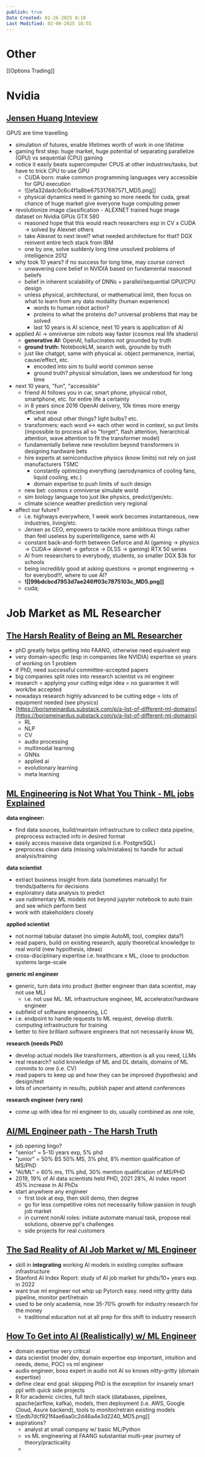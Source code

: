 ```yaml
---
publish: true
Date Created: 01-26-2025 8:18
Last Modified: 02-09-2025 18:55
---
```

# Other
[[Options Trading]]

# Nvidia
## [Jensen Huang Inteview](https://www.youtube.com/watch?v=7ARBJQn6QkM)
GPUS are time travelling
- simulation of futures, enable lifetimes worth of work in one lifetime  
- gaming first step: huge market, huge potential of separating parallelize (GPU) vs sequential (CPU) gaming  
- notice it easily beats supercomputer CPUS at other industries/tasks, but have to trick CPU to use GPU  
  - CUDA born: make common programming languages very accessible for GPU execution  
  - ![[efa32dadc0c6c4f1a8be675317687571_MD5.png]]  
  - physical dynamics need in gaming so more needs for cuda, great chance of huge market give everyone huge computing power  
- revolutionize image classification \- ALEXNET trained huge image dataset on Nvidia GPUs GTX 580  
	- reasoned hope that this would reach researchers esp in CV x CUDA → solved by Alexnet others  
	- take Alexnet to next level? what needed architecture for that? DGX reinvent entire tech stack from IBM  
	- one by one, solve suddenly long time unsolved problems of intelligence 2012  
- why took 10 years? if no success for long time, may course correct  
	- unwavering core belief in NVIDIA based on fundamental reasoned beliefs  
	- belief in inherent scalability of DNNs \+ parallel/sequential GPU/CPU design  
	- unless physical, architectural, or mathematical limit, then focus on what to learn from any data modality (human experience)  
		- words to human robot action?  
		- proteins to what the proteins do? universal problems that may be solved  
		- last 10 years is AI science, next 10 years is application of AI  
- applied AI \-\> omniverse sim robots way faster (cosmos real life shaders)  
	- **generative AI:** OpenAI, hallucinates not grounded by truth  
	- **ground truth:** NotebookLM, search web, grounde by truth  
	- just like chatgpt, same with physical ai. object permanence, inertial, cause/effect, etc.  
	    - encoded into sim to build world common sense  
	    - ground truth? physical simulation, laws we understood for long time  
- next 10 years, "fun", "accessible"  
	- friend AI follows you in car, smart phone, physical robot, smartphone, etc. for entire life a certainty  
	- in 8 years since 2016 OpenAI delivery, 10k times more energy efficient now  
		- what about other things? light bulbs? etc.   
	- transformers: each word ←\> each other word in context, so put limits (impossible to process all so "forget", flash attention, hierarchical attention, wave attention to fit the transformer model)  
	- fundamentally believe new revolution beyond transformers in designing hardware bets  
	- hire experts at semiconductive physics (know limits) not rely on just manufacturers TSMC  
		- constantly optimizing everything (aerodynamics of cooling fans, liquid cooling, etc.)  
		- domain expertise to push limits of such design  
	- new bet: cosmos x omniverse simulate world  
	- sim biology language too just like physics, predict/gen/etc.   
	- climate science weather prediction very regional   
- affect our future?   
	- i.e. highways everywhere, 1 week work becomes instantaneous, new industries, living/etc.  
	- Jensen as CEO, empowers to tackle more ambitious things rather than feel useless by superintelligence, same with AI  
	- constant back-and-forth between Geforce and AI (gaming → physics → CUDA→ alexnet → geforce → DLSS → gaming) RTX 50 series  
	- AI from researchers to everybody, students, so smaller DGX $3k for schools  
	- being incredibly good at asking questions → prompt engineering → for everybod\!\!\!, where to use AI?   
	- **![[99bdcbcd7953d7ae246ff03c7875103c_MD5.png]]**
	- cuda; 


# Job Market as ML Researcher
## [The Harsh Reality of Being an ML Researcher](https://www.youtube.com/watch?v=Me8klpxNaeg)

- phD greatly helps getting into FAANG, otherwise need equivalent exp  
- very domain-specific (esp in companies like NVIDIA) expertise so years of working on 1 problem  
- if PhD, need successful committee-accepted papers  
- big companies split roles into research scientist vs ml engineer  
- research \= applying your cutting edge idea \= no guarantee it will work/be accepted  
- nowadays research highly advanced to be cutting edge \= lots of equipment needed (see physics)  
- [https://borismeinardus.substack.com/p/a-list-of-different-ml-domains](https://borismeinardus.substack.com/p/a-list-of-different-ml-domains)  
	- RL  
	- NLP  
	- CV  
	- audio processing  
	- multimodal learning  
	- GNNs  
	- applied ai  
	- evolutionary learning  
	- meta learning

## [ML Engineering is Not What You Think - ML jobs Explained](https://www.youtube.com/watch?v=SizM-sau8F0)  
**data engineer:** 
- find data sources, build/maintain infrastructure to collect data pipeline, preprocess extracted info in desired format  
- easily access massive data organized (i.e. PostgreSQL)  
- preprocess clean data (missing vals/mistakes) to handle for actual analysis/training


**data scientist**
- extract business insight from data (sometimes manually) for trends/patterns for decisions  
- exploratory data analysis to predict  
- use rudimentary ML models not beyond jupyter notebook to auto train and see which perform best  
- work with stakeholders closely


**applied scientist**
- not normal tabular dataset (no simple AutoML tool, complex data?)  
- read papers, build on existing research, apply theoretical knowledge to real world (new hypothesis, ideas)  
- cross-disciplinary expertise i.e. healthcare x ML, close to production systems large-scale


**generic ml engineer**
- generic, turn data into product (better engineer than data scientist, may not use ML)  
	- i.e. not use ML: ML infrastructure engineer, ML accelerator/hardware engineer  
- subfield of software engineering, LC  
- i.e. endpoint to handle requests to ML request, develop distrib. computing infrastructure for training  
- better to hire brilliant software engineers that not necessarily know ML


**research (needs PhD)**
- develop actual models like transformers, attention is all you need, LLMs  
- real research? solid knowledge of ML and DL details, domains of ML commits to one (i.e. CV)  
- read papers to keep up and how they can be improved (hypothesis) and design/test  
- lots of uncertainty in results, publish paper and attend conferences


**research engineer (very rare)**
- come up with idea for ml engineer to do, usually combined as one role,


## [AI/ML Engineer path - The Harsh Truth](https://www.youtube.com/watch?v=HR91Wrr8KH8)
- job opening lingo?  
- "senior" \= 5-10 years exp, 5% phd  
- "junior" \= 50% BS 50% MS, 3% phd, 8% mention qualification of MS/PhD  
- "AI/ML" \= 60% ms, 11% phd,  30% mention qualification of MS/PHD  
- 2019, 19% of AI data scientists held PHD, 2021 28%, AI index report 45% increase in AI PhDs  
- start anywhere any engineer  
	- first look at exp, then skill demo, then degree  
	- go for less competitive roles not necessarily follow passion in tough job market  
	- in current nonAI roles: initiate automate manual task, propose real solutions, observe ppl's challenges  
	- side projects for real customers

## [The Sad Reality of AI Job Market w/ ML Engineer](https://www.youtube.com/watch?v=yrK2Fn0tQ7w)

- skill in **integrating** working AI models in existing complex software infrastructure  
- Stanford AI Index Report: study of AI job market for phds/10+ years exp. in 2022  
- want true ml engineer not whip up Pytorch easy. need nitty gritty data pipeline, monitor perf/retrain  
- used to be only academia, now 35-70% growth for industry research for the money
	- traditional education not at all prep for this shift to industry research

## [How To Get into AI (Realistically) w/ ML Engineer](https://youtu.be/nMbm8ib3b0M?si=7VeNmy_F74_u-MbG)

- domain expertise very critical  
- data scientist (model dev, domain expertise esp important, intuition and needs, demo, POC) vs ml engineer  
- audio engineer, boss expert in audio not AI so knows nitty-gritty (domain expertise)  
- define clear end goal: skipping PhD is the exception for insanely smart ppl with quick side projects  
- R for academic circles, full tech stack (databases, pipelines, apache(airflow, kafka), models, then deployment (i.e. AWS, Google Cloud, Asure backend), tools to monitor/retrain existing models  
- ![[edb7dcf921f4ae6aa0c2d46a4e3d2240_MD5.png]]  
- aspirations?  
	- analyst at small company w/ basic ML/Python   
	- vs ML engineering at FAANG substantial multi-year journey of theory/practicality  
	- 
